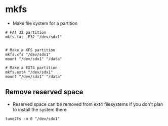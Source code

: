 # mkfs

- Make file system for a partition

```shell
# FAT 32 partition
mkfs.fat -F32 "/dev/sdx1"


# Make a XFS partition
mkfs.xfs "/dev/sdx1"
mount "/dev/sdx1" "/data"

# Make a EXT4 partition
mkfs.ext4 "/dev/sdx1"
mount "/dev/sdx1" "/data"
```

## Remove reserved space

- Reserved space can be removed from ext4 filesystems if you don't plan to install the system there

```shell
tune2fs -m 0 "/dev/sdx1"
```
